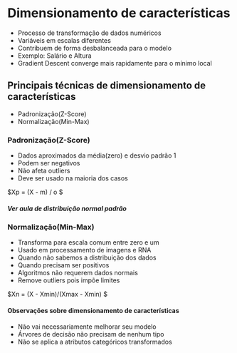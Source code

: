 # Dimensionamento de características

- Processo de transformação de dados numéricos
- Variáveis em escalas diferentes 
 - Contribuem de forma desbalanceada para o modelo
 - Exemplo: Salário e Altura
- Gradient Descent converge mais rapidamente para o mínimo local 
 
 
## Principais técnicas de dimensionamento de características
 - Padronização(Z-Score)
 - Normalização(Min-Max)
 
### Padronização(Z-Score)
 - Dados aproximados da média(zero) e desvio padrão 1
 - Podem ser negativos
 - Não afeta outliers
 - Deve ser usado na maioria dos casos
 
 $Xp = (X - m) / o $ 
 
 
 ##### Ver aula de distribuição normal padrão
 
 
### Normalização(Min-Max)
 - Transforma para escala comum entre zero e um
 - Usado em processamento de imagens e RNA
 - Quando não sabemos a distribuição dos dados
 - Quando precisam ser positivos
 - Algoritmos não requerem dados normais
 - Remove outliers pois impõe limites
 
 $Xn = (X - Xmin)/(Xmax - Xmin)   $
 
 
 
#### Observações sobre dimensionamento de características
- Não vai necessariamente melhorar seu modelo
- Árvores de decisão não precisam de nenhum tipo
- Não se aplica a atributos categóricos transformados